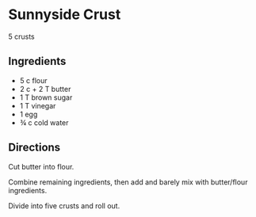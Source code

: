 # Sunnyside Crust
5 crusts

## Ingredients
* 5 c flour
* 2 c + 2 T butter
* 1 T brown sugar
* 1 T vinegar
* 1 egg
* ¾ c cold water

## Directions
Cut butter into flour.

Combine remaining ingredients, then add and barely mix with butter/flour ingredients.

Divide into five crusts and roll out.
